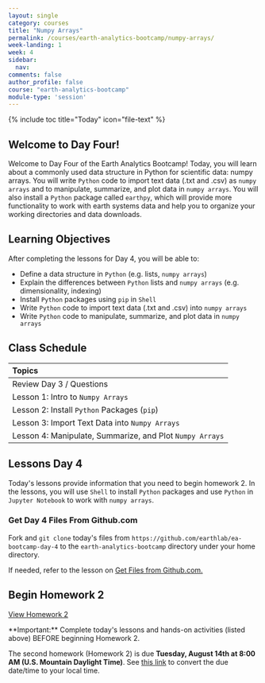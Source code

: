 ```yaml
---
layout: single
category: courses
title: "Numpy Arrays"
permalink: /courses/earth-analytics-bootcamp/numpy-arrays/
week-landing: 1
week: 4
sidebar:
  nav:
comments: false
author_profile: false
course: "earth-analytics-bootcamp"
module-type: 'session'
---
```

{% include toc title="Today" icon="file-text" %}

<div class="notice--info" markdown="1">

## <i class="fa fa-ship" aria-hidden="true"></i> Welcome to Day Four!

Welcome to Day Four of the Earth Analytics Bootcamp! Today, you will learn about a commonly used data structure in Python for scientific data: numpy arrays. You will write `Python` code to import text data (.txt and .csv) as `numpy arrays` and to manipulate, summarize, and plot data in `numpy arrays`. You will also install a `Python` package called `earthpy`, which will provide more functionality to work with earth systems data and help you to organize your working directories and data downloads.


## <i class="fa fa-graduation-cap" aria-hidden="true"></i> Learning Objectives

After completing the lessons for Day 4, you will be able to:

* Define a data structure in `Python` (e.g. lists, `numpy arrays`)
* Explain the differences between `Python` lists and `numpy arrays` (e.g. dimensionality, indexing)
* Install `Python` packages using `pip` in `Shell`
* Write `Python` code to import text data (.txt and .csv) into `numpy arrays`
* Write `Python` code to manipulate, summarize, and plot data in `numpy arrays`

</div>


## <i class="fa fa-calendar-check-o" aria-hidden="true"></i> Class Schedule

| Topics |
|:----------------------------------------------|
| Review Day 3 / Questions | 
| Lesson 1: Intro to `Numpy Arrays`               | 
| Lesson 2: Install `Python` Packages (`pip`)        | 
| Lesson 3: Import Text Data into `Numpy Arrays`
| Lesson 4: Manipulate, Summarize, and Plot `Numpy Arrays`  |   


## <i class="fa fa-pencil"></i> Lessons Day 4

Today's lessons provide information that you need to begin homework 2. In the lessons, you will use `Shell` to install `Python` packages and use `Python` in `Jupyter Notebook` to work with `numpy arrays`. 


### Get Day 4 Files From Github.com

Fork and `git clone` today's files from `https://github.com/earthlab/ea-bootcamp-day-4` to the `earth-analytics-bootcamp` directory under your home directory.

If needed, refer to the lesson on <a href="{{ site.url }}/courses/earth-analytics-bootcamp/get-started-with-open-science/get-files-from-github/" >Get Files from Github.com.</a>
   

## <i class="fa fa-pencil"></i>  Begin Homework 2

<a class="btn btn--info btn--x-large" href="{{ site.url }}/courses/earth-analytics-bootcamp/earth-analytics-bootcamp-homework-2/"> <i class="fa fa-info-circle"></i>
View Homework 2</a>

<div class="notice--success" markdown="1">
<i class="fa fa-star"></i> **Important:** Complete today's lessons and hands-on activities (listed above) BEFORE beginning Homework 2.
</div>

The second homework (Homework 2) is due **Tuesday, August 14th at 8:00 AM (U.S. Mountain Daylight Time)**. See <a href="https://www.timeanddate.com/worldclock/fixedtime.html?iso=20180814T08&p1=1243" target="_blank">this link</a>  to convert the due date/time to your local time.

